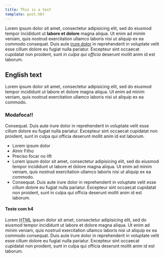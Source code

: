 ```yaml
---
title: This is a test
template: post.hbt
---
```


Lorem ipsum dolor sit amet, consectetur adipisicing elit, sed do eiusmod
tempor incididunt ut __labore et dolore__ magna aliqua. Ut enim ad minim veniam,
quis nostrud exercitation ullamco laboris nisi ut aliquip ex ea commodo
consequat. Duis aute [irure dolor](#) in reprehenderit in voluptate velit esse
cillum dolore eu fugiat nulla pariatur. Excepteur sint occaecat cupidatat non
proident, sunt _in culpa qui officia_ deserunt mollit anim id est laborum.

## English text

Lorem ipsum dolor sit amet, consectetur adipisicing elit, sed do eiusmod
tempor incididunt ut labore et dolore magna aliqua. Ut enim ad minim veniam,
quis nostrud exercitation ullamco laboris nisi ut aliquip ex ea commodo.

### Modafoca!!

Consequat. Duis aute irure dolor in reprehenderit in voluptate velit esse
cillum dolore eu fugiat nulla pariatur. Excepteur sint occaecat cupidatat non
proident, sunt in culpa qui officia deserunt mollit anim id est laborum.

- Lorem ipsum dolor
- Almir Filho
- Preciso focar no lift
- Lorem ipsum dolor sit amet, consectetur adipisicing elit, sed do eiusmod
tempor incididunt ut labore et dolore magna aliqua. Ut enim ad minim veniam,
quis nostrud exercitation ullamco laboris nisi ut aliquip ex ea commodo.
- Consequat. Duis aute irure dolor in reprehenderit in voluptate velit esse
cillum dolore eu fugiat nulla pariatur. Excepteur sint occaecat cupidatat non
proident, sunt in culpa qui officia deserunt mollit anim id est laborum.

#### Teste com h4

Lorem <abbr title="dsadas dasdas dasd">HTML</abbr> ipsum dolor sit amet, consectetur adipisicing elit, sed do eiusmod
tempor incididunt ut labore et dolore magna aliqua. Ut enim ad minim veniam,
quis nostrud exercitation ullamco laboris nisi ut aliquip ex ea commodo
consequat. Duis aute irure dolor in reprehenderit in voluptate velit esse
cillum dolore eu fugiat nulla pariatur. Excepteur sint occaecat cupidatat non
proident, sunt in culpa qui officia deserunt mollit anim id est laborum.